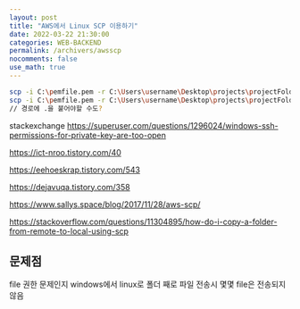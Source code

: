 ```yaml
---
layout: post
title: "AWS에서 Linux SCP 이용하기"
date: 2022-03-22 21:30:00
categories: WEB-BACKEND
permalink: /archivers/awsscp
nocomments: false
use_math: true
---
```


```bash
scp -i C:\pemfile.pem -r C:\Users\username\Desktop\projects\projectFoldername ec2-user@ec2-3-36-51.25.ap-northeast-2.compute.amazonaws.com:/home/ec2-user
scp -i C:\pemfile.pem -r C:\Users\username\Desktop\projects\projectFoldername\. ec2-user@ec2-3-36-51.25.ap-northeast-2.compute.amazonaws.com:/home/ec2-user
// 경로에 .을 붙어야할 수도?
```

stackexchange https://superuser.com/questions/1296024/windows-ssh-permissions-for-private-key-are-too-open

https://ict-nroo.tistory.com/40

https://eehoeskrap.tistory.com/543

https://dejavuqa.tistory.com/358

https://www.sallys.space/blog/2017/11/28/aws-scp/

https://stackoverflow.com/questions/11304895/how-do-i-copy-a-folder-from-remote-to-local-using-scp

## 문제점

file 권한 문제인지 windows에서 linux로 폴더 째로 파일 전송시 몇몇 file은 전송되지 않음
